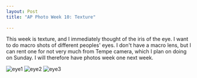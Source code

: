 ```yaml
---
layout: Post
title: "AP Photo Week 10: Texture"
 
---
```


 

This week is texture, and I immediately thought of the iris of the eye.
I want to do macro shots of different peoples' eyes. I don't have a
macro lens, but I can rent one for not very much from Tempe camera,
which I plan on doing on Sunday. I will therefore have photos week one
next week.

![eye1][eye1]
![eye2][eye2]
![eye3][eye3]

[eye1]: /assets/img/week10/eye1.jpg
[eye2]: /assets/img/week10/eye2.jpg
[eye3]: /assets/img/week10/eye3.jpg
